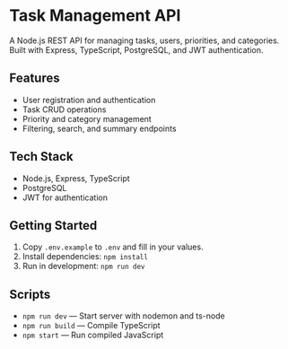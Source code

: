 # Task Management API

A Node.js REST API for managing tasks, users, priorities, and categories. Built with Express, TypeScript, PostgreSQL, and JWT authentication.

## Features
- User registration and authentication
- Task CRUD operations
- Priority and category management
- Filtering, search, and summary endpoints

## Tech Stack
- Node.js, Express, TypeScript
- PostgreSQL
- JWT for authentication

## Getting Started
1. Copy `.env.example` to `.env` and fill in your values.
2. Install dependencies: `npm install`
3. Run in development: `npm run dev`

## Scripts
- `npm run dev` — Start server with nodemon and ts-node
- `npm run build` — Compile TypeScript
- `npm start` — Run compiled JavaScript
